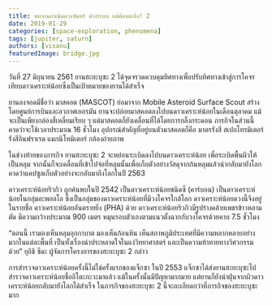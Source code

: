 ```yaml
---
title: พบจานกำเนิดดวงจันทร์ ต่างระบบ แต่ต้องตะลึง! 2
date: 2019-01-29
categories: [space-exploration, phenomena]
tags: [jupiter, saturn]
authors: [visanu]
featuredImage: bridge.jpg
---
```


วันที่ 27 มิถุนายน 2561 ยานฮะยะบุซะ 2 ได้จุดจรวดควบคุมทิศทางเพื่อปรับทิศทางเข้าสู่การโคจรเทียบดาวเคราะห์น้อยซึ่งเป็นเป้าหมายของยานได้สำเร็จ

ยานลงจอดมีชื่อว่า มาสคอต (MASCOT) ย่อมาจาก Mobile Asteroid Surface Scout สร้างโดยศูนย์การบินและอวกาศเยอรมัน ยานจะปล่อยมาสคอตลงไปบนดาวเคราะห์น้อยในเดือนตุลาคม แม้จะเป็นเพียงกล่องสี่เหลี่ยมเรียบ ๆ แต่มาสคอตก็ยังเคลื่อนที่ได้โดยการกลิ้งกระดอน ภารกิจในส่วนนี้คาดว่าจะใช้เวลาประมาณ 16 ชั่วโมง อุปกรณ์สำคัญที่อยู่บนตัวมาสคอตก็คือ มาตรรังสี สเปกโทรมิเตอร์รังสีอินฟราเรด แมกนิโทมิเตอร์ กล้องถ่ายภาพ

ในช่วงท้ายของภารกิจ ยานฮะยะบุซะ 2 จะหย่อนระเบิดลงไปบนดาวเคราะห์น้อย เพื่อระเบิดพื้นผิวให้เป็นหลุม จากนั้นก็จะเคลื่อนที่เข้าไปจ่อที่หลุมนั้นเพื่อเก็บตัวอย่างวัสดุจากก้นหลุมแล้วนำกลับมายังโลก คาดว่าแคปซูลเก็บตัวอย่างจะกลับมาถึงโลกในปี 2563

ดาวเคราะห์น้อยริวกิว ถูกค้นพบในปี 2542 เป็นดาวเคราะห์น้อยชนิดซี (คาร์บอน) เป็นดาวเคราะห์น้อยในกลุ่มอะพอลโล ซึ่งเป็นกลุ่มของดาวเคราะห์น้อยที่มีวงโคจรใกล้โลก ดาวเคราะห์น้อยดวงนี้จึงอยู่ในรายชื่อ ดาวเคราะห์น้อยอันตรายยิ่ง (PHA) ด้วย ดาวเคราะห์น้อยริวกิวมีรูปร่างคล้ายเพชรข้าวหลามตัด มีความกว้างประมาณ 900 เมตร หมุนรอบตัวเองตามแนวตั้งฉากกับวงโคจรด้วยคาบ 7.5 ชั่วโมง

“ตอนนี้ เรามองเห็นหลุมอุกกาบาต มองเห็นก้อนหิน เห็นสภาพภูมิประเทศที่มีความหลากหลายอย่างมากในแต่ละพื้นที่ เป็นทั้งเรื่องน่าประหลาดใจในแง่วิทยาศาสตร์ และเป็นความท้าทายทางวิศวกรรมด้วย” ยุอิชิ ซึดะ ผู้จัดการโครงการของฮะยะบุซะ 2 กล่าว

การสำรวจดาวเคราะห์น้อยครั้งนี้ไม่ใช่ครั้งแรกของแจ็กซา ในปี 2553 แจ็กซาได้ส่งยานฮะยะบุซะไปสำรวจดาวเคราะห์น้อยชื่ออิโตะกะวะมาแล้ว แม้ในครั้งนั้นมีปัญหามากมาย แต่ยานก็ยังนำฝุ่นจากผิวดาวเคราะห์น้อยกลับมายังโลกได้สำเร็จ ในภารกิจของฮะยะบุซะ 2 นี้จะละเอียดกว่าที่ภารกิจของฮะยะบุซะมาก
